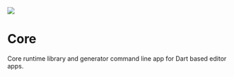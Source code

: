 ![](https://github.com/rive-app/core-dart/workflows/Dart%20CI/badge.svg)

# Core
Core runtime library and generator command line app for Dart based editor apps.
